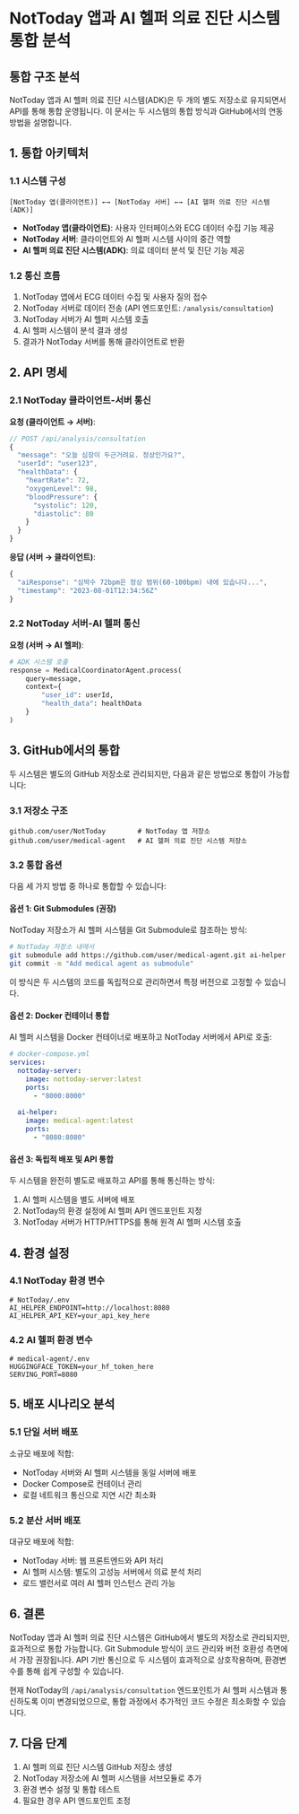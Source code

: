 # NotToday 앱과 AI 헬퍼 의료 진단 시스템 통합 분석

## 통합 구조 분석

NotToday 앱과 AI 헬퍼 의료 진단 시스템(ADK)은 두 개의 별도 저장소로 유지되면서 API를 통해 통합 운영됩니다. 이 문서는 두 시스템의 통합 방식과 GitHub에서의 연동 방법을 설명합니다.

## 1. 통합 아키텍처

### 1.1 시스템 구성

```
[NotToday 앱(클라이언트)] ←→ [NotToday 서버] ←→ [AI 헬퍼 의료 진단 시스템(ADK)]
```

- **NotToday 앱(클라이언트)**: 사용자 인터페이스와 ECG 데이터 수집 기능 제공
- **NotToday 서버**: 클라이언트와 AI 헬퍼 시스템 사이의 중간 역할
- **AI 헬퍼 의료 진단 시스템(ADK)**: 의료 데이터 분석 및 진단 기능 제공

### 1.2 통신 흐름

1. NotToday 앱에서 ECG 데이터 수집 및 사용자 질의 접수
2. NotToday 서버로 데이터 전송 (API 엔드포인트: `/analysis/consultation`)
3. NotToday 서버가 AI 헬퍼 시스템 호출
4. AI 헬퍼 시스템이 분석 결과 생성
5. 결과가 NotToday 서버를 통해 클라이언트로 반환

## 2. API 명세

### 2.1 NotToday 클라이언트-서버 통신

**요청 (클라이언트 → 서버)**:
```javascript
// POST /api/analysis/consultation
{
  "message": "오늘 심장이 두근거려요. 정상인가요?",
  "userId": "user123",
  "healthData": {
    "heartRate": 72,
    "oxygenLevel": 98,
    "bloodPressure": {
      "systolic": 120,
      "diastolic": 80
    }
  }
}
```

**응답 (서버 → 클라이언트)**:
```javascript
{
  "aiResponse": "심박수 72bpm은 정상 범위(60-100bpm) 내에 있습니다...",
  "timestamp": "2023-08-01T12:34:56Z"
}
```

### 2.2 NotToday 서버-AI 헬퍼 통신

**요청 (서버 → AI 헬퍼)**:
```python
# ADK 시스템 호출
response = MedicalCoordinatorAgent.process(
    query=message,
    context={
        "user_id": userId,
        "health_data": healthData
    }
)
```

## 3. GitHub에서의 통합

두 시스템은 별도의 GitHub 저장소로 관리되지만, 다음과 같은 방법으로 통합이 가능합니다:

### 3.1 저장소 구조

```
github.com/user/NotToday        # NotToday 앱 저장소
github.com/user/medical-agent   # AI 헬퍼 의료 진단 시스템 저장소
```

### 3.2 통합 옵션

다음 세 가지 방법 중 하나로 통합할 수 있습니다:

#### 옵션 1: Git Submodules (권장)

NotToday 저장소가 AI 헬퍼 시스템을 Git Submodule로 참조하는 방식:

```bash
# NotToday 저장소 내에서
git submodule add https://github.com/user/medical-agent.git ai-helper
git commit -m "Add medical agent as submodule"
```

이 방식은 두 시스템의 코드를 독립적으로 관리하면서 특정 버전으로 고정할 수 있습니다.

#### 옵션 2: Docker 컨테이너 통합

AI 헬퍼 시스템을 Docker 컨테이너로 배포하고 NotToday 서버에서 API로 호출:

```yaml
# docker-compose.yml
services:
  nottoday-server:
    image: nottoday-server:latest
    ports:
      - "8000:8000"
  
  ai-helper:
    image: medical-agent:latest
    ports:
      - "8080:8080"
```

#### 옵션 3: 독립적 배포 및 API 통합

두 시스템을 완전히 별도로 배포하고 API를 통해 통신하는 방식:

1. AI 헬퍼 시스템을 별도 서버에 배포
2. NotToday의 환경 설정에 AI 헬퍼 API 엔드포인트 지정
3. NotToday 서버가 HTTP/HTTPS를 통해 원격 AI 헬퍼 시스템 호출

## 4. 환경 설정

### 4.1 NotToday 환경 변수

```
# NotToday/.env
AI_HELPER_ENDPOINT=http://localhost:8080
AI_HELPER_API_KEY=your_api_key_here
```

### 4.2 AI 헬퍼 환경 변수

```
# medical-agent/.env
HUGGINGFACE_TOKEN=your_hf_token_here
SERVING_PORT=8080
```

## 5. 배포 시나리오 분석

### 5.1 단일 서버 배포

소규모 배포에 적합:
- NotToday 서버와 AI 헬퍼 시스템을 동일 서버에 배포
- Docker Compose로 컨테이너 관리
- 로컬 네트워크 통신으로 지연 시간 최소화

### 5.2 분산 서버 배포

대규모 배포에 적합:
- NotToday 서버: 웹 프론트엔드와 API 처리
- AI 헬퍼 시스템: 별도의 고성능 서버에서 의료 분석 처리
- 로드 밸런서로 여러 AI 헬퍼 인스턴스 관리 가능

## 6. 결론

NotToday 앱과 AI 헬퍼 의료 진단 시스템은 GitHub에서 별도의 저장소로 관리되지만, 효과적으로 통합 가능합니다. Git Submodule 방식이 코드 관리와 버전 호환성 측면에서 가장 권장됩니다. API 기반 통신으로 두 시스템이 효과적으로 상호작용하며, 환경변수를 통해 쉽게 구성할 수 있습니다.

현재 NotToday의 `/api/analysis/consultation` 엔드포인트가 AI 헬퍼 시스템과 통신하도록 이미 변경되었으므로, 통합 과정에서 추가적인 코드 수정은 최소화할 수 있습니다.

## 7. 다음 단계

1. AI 헬퍼 의료 진단 시스템 GitHub 저장소 생성
2. NotToday 저장소에 AI 헬퍼 시스템을 서브모듈로 추가
3. 환경 변수 설정 및 통합 테스트
4. 필요한 경우 API 엔드포인트 조정 